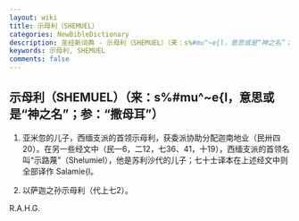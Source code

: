 ```yaml
---
layout: wiki
title: 示母利（SHEMUEL）
categories: NewBibleDictionary
description: 圣经新词典 - 示母利（SHEMUEL）（来：s%#mu^~e{l，意思或是“神之名”；参：“撒母耳”）
keywords: 示母利, SHEMUEL
comments: false
---
```


## 示母利（SHEMUEL）（来：s%#mu^~e{l，意思或是“神之名”；参：“撒母耳”）

1. 亚米忽的儿子，西缅支派的首领示母利，获委派协助分配迦南地业（民卅四20）。在另一些经文中（民一6，二12，七36、41，十19），西缅支派的首领名叫“示路蔑”（Shelumiel），他是苏利沙代的儿子；七十士译本在上述经文中则全部译作 Salamie{l。

2. 以萨迦之孙示母利（代上七2）。

R.A.H.G.








